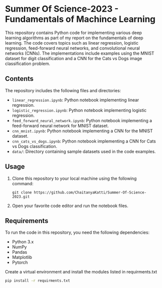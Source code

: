 # Summer Of Science-2023 - Fundamentals of Machince Learning

This repository contains Python code for implementing various deep learning algorithms as part of my report on the fundamentals of deep learning. The code covers topics such as linear regression, logistic regression, feed-forward neural networks, and convolutional neural networks (CNNs). The implementations include examples using the MNIST dataset for digit classification and a CNN for the Cats vs Dogs image classification problem.

## Contents

The repository includes the following files and directories:

- `linear_regression.ipynb`: Python notebook implementing linear regression.
- `logistic_regression.ipynb`: Python notebook implementing logistic regression.
- `feed_forward_neural_network.ipynb`: Python notebook implementing a feed-forward neural network for MNIST dataset.
- `cnn_mnist.ipynb`: Python notebook implementing a CNN for the MNIST dataset.
- `cnn_cats_vs_dogs.ipynb`: Python notebook implementing a CNN for Cats vs Dogs classification.
- `data/`: Directory containing sample datasets used in the code examples.


## Usage

1. Clone this repository to your local machine using the following command:
   ```
   git clone https://github.com/ChaitanyaKatti/Summer-Of-Science-2023.git
   ```
2. Open your favorite code editor and run the notebook files.

## Requirements

To run the code in this repository, you need the following dependencies:

- Python 3.x
- NumPy
- Pandas
- Matplotlib
- Pytorch

Create a virtual environment and install the modules listed in requirments.txt
```bash
pip install -r requirments.txt
```
